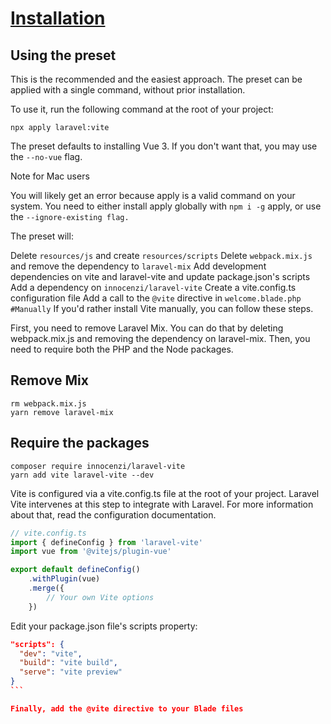# [Installation](https://laravel-vite.innocenzi.dev/guide/)

## Using the preset

This is the recommended and the easiest approach. The preset can be applied with a single command, without prior installation.

To use it, run the following command at the root of your project:

```
npx apply laravel:vite
```

The preset defaults to installing Vue 3. If you don't want that, you may use the `--no-vue` flag.

Note for Mac users

You will likely get an error because apply is a valid command on your system. You need to either install apply globally with `npm i -g` apply, or use the `--ignore-existing flag.`

The preset will:

Delete `resources/js` and create `resources/scripts`
Delete `webpack.mix.js` and remove the dependency to `laravel-mix`
Add development dependencies on vite and laravel-vite and update package.json's scripts
Add a dependency on `innocenzi/laravel-vite`
Create a vite.config.ts configuration file
Add a call to the `@vite` directive in `welcome.blade.php`
`#Manually`
If you'd rather install Vite manually, you can follow these steps.

First, you need to remove Laravel Mix. You can do that by deleting webpack.mix.js and removing the dependency on laravel-mix. Then, you need to require both the PHP and the Node packages.

## Remove Mix

```shell
rm webpack.mix.js
yarn remove laravel-mix
```

## Require the packages

```shell
composer require innocenzi/laravel-vite
yarn add vite laravel-vite --dev
```

Vite is configured via a vite.config.ts file at the root of your project. Laravel Vite intervenes at this step to integrate with Laravel. For more information about that, read the configuration documentation.

```js
// vite.config.ts
import { defineConfig } from 'laravel-vite'
import vue from '@vitejs/plugin-vue'

export default defineConfig()
    .withPlugin(vue)
    .merge({
        // Your own Vite options
    })
```

Edit your package.json file's scripts property:

````json
"scripts": {
  "dev": "vite",
  "build": "vite build",
  "serve": "vite preview"
}
```

Finally, add the @vite directive to your Blade files